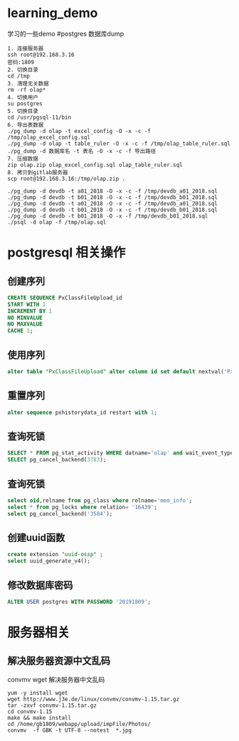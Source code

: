 # learning_demo
学习的一些demo
#postgres 数据库dump
```shell script
1. 连接服务器
ssh root@192.168.3.16
密码:1809
2. 切换目录
cd /tmp
3. 清理无关数据
rm -rf olap*
4. 切换用户
su postgres
5. 切换目录
cd /usr/pgsql-11/bin
6. 导出表数据
./pg_dump -d olap -t excel_config -O -x -c -f /tmp/olap_excel_config.sql
./pg_dump -d olap -t table_ruler -O -x -c -f /tmp/olap_table_ruler.sql
./pg_dump -d 数据库名 -t 表名 -O -x -c -f 导出路径
7. 压缩数据
zip olap.zip olap_excel_config.sql olap_table_ruler.sql
8. 拷贝到gitlab服务器
scp root@192.168.3.16:/tmp/olap.zip .

./pg_dump -d devdb -t a01_2018 -O -x -c -f /tmp/devdb_a01_2018.sql
./pg_dump -d devdb -t b01_2018 -O -x -c -f /tmp/devdb_b01_2018.sql
./pg_dump -d devdb -t a01_2018 -O -x -c -f /tmp/devdb_a01_2018.sql
./pg_dump -d devdb -t b01_2018 -O -x -c -f /tmp/devdb_b01_2018.sql
./pg_dump -d devdb -t b01_2018 -O -x -f /tmp/devdb_b01_2018.sql
./psql -d olap -f /tmp/olap.sql
```




# postgresql 相关操作

## 创建序列
```sql
CREATE SEQUENCE PxClassFileUpload_id
START WITH 1
INCREMENT BY 1
NO MINVALUE
NO MAXVALUE
CACHE 1;
```

## 使用序列
```sql
alter table "PxClassFileUpload" alter column id set default nextval('PxClassFileUpload_id');
```
## 重置序列
```sql
alter sequence pxhistorydata_id restart with 1;
```

## 查询死锁
```sql
SELECT * FROM pg_stat_activity WHERE datname='olap' and wait_event_type = 'Lock' order by pid;
SELECT pg_cancel_backend(3783);
```

## 查询死锁
```sql
select oid,relname from pg_class where relname='mem_info';
select * from pg_locks where relation= '16439';
select pg_cancel_backend('3584');
```


## 创建uuid函数
```sql
create extension "uuid-ossp" ;
select uuid_generate_v4();
```


## 修改数据库密码
```sql
ALTER USER postgres WITH PASSWORD '20191809';
```


# 服务器相关
## 解决服务器资源中文乱码
convmv   wget 解决服务器中文乱码
```shell script
yum -y install wget
wget http://www.j3e.de/linux/convmv/convmv-1.15.tar.gz
tar -zxvf convmv-1.15.tar.gz
cd convmv-1.15
make && make install
cd /home/gb1809/webapp/upload/impFile/Photos/
convmv  -f GBK -t UTF-8 --notest  *.jpg

```
